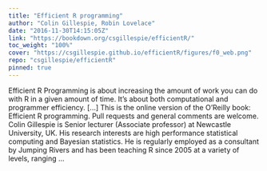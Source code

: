 ```yaml
---
title: "Efficient R programming"
author: "Colin Gillespie, Robin Lovelace"
date: "2016-11-30T14:15:05Z"
link: "https://bookdown.org/csgillespie/efficientR/"
toc_weight: "100%"
cover: "https://csgillespie.github.io/efficientR/figures/f0_web.png"
repo: "csgillespie/efficientR"
pinned: true
---
```


Efficient R Programming is about increasing the amount of work you can do with R in a given amount of time. It’s about both computational and programmer efficiency. [...] This is the online version of the O’Reilly book: Efficient R programming. Pull requests and general comments are welcome. Colin Gillespie is Senior lecturer (Associate professor) at Newcastle University, UK. His research interests are high performance statistical computing and Bayesian statistics. He is regularly employed as a consultant by Jumping Rivers and has been teaching R since 2005 at a variety of levels, ranging ...
